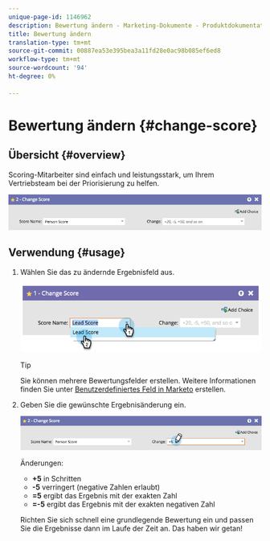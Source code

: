 ```yaml
---
unique-page-id: 1146962
description: Bewertung ändern - Marketing-Dokumente - Produktdokumentation
title: Bewertung ändern
translation-type: tm+mt
source-git-commit: 00887ea53e395bea3a11fd28e0ac98b085ef6ed8
workflow-type: tm+mt
source-wordcount: '94'
ht-degree: 0%

---
```



# Bewertung ändern {#change-score}

## Übersicht {#overview}

Scoring-Mitarbeiter sind einfach und leistungsstark, um Ihrem Vertriebsteam bei der Priorisierung zu helfen.

![](assets/flowstep-changescore.png)

## Verwendung {#usage}

1. Wählen Sie das zu ändernde Ergebnisfeld aus.

   ![](assets/image2014-9-22-11-3a7-3a31.png)

   >[!TIP]
   >
   >Sie können mehrere Bewertungsfelder erstellen. Weitere Informationen finden Sie unter [Benutzerdefiniertes Feld in Marketo](../../../../product-docs/administration/field-management/create-a-custom-field-in-marketo.md) erstellen.

1. Geben Sie die gewünschte Ergebnisänderung ein.

   ![](assets/flowstep-changescoretype.png)

   Änderungen:

   * **+5** in Schritten
   * **-5** verringert (negative Zahlen erlaubt)
   * **=5** ergibt das Ergebnis mit der exakten Zahl
   * **=-5** ergibt das Ergebnis mit der exakten negativen Zahl

   Richten Sie sich schnell eine grundlegende Bewertung ein und passen Sie die Ergebnisse dann im Laufe der Zeit an. Das haben wir getan!


